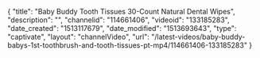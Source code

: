 {
    "title": "Baby Buddy Tooth Tissues 30-Count Natural Dental Wipes",
    "description": "",
    "channelid": "114661406",
    "videoid": "133185283",
    "date_created": "1513117679",
    "date_modified": "1513693643",
    "type": "captivate",
    "layout": "channelVideo",
    "url": "\/latest-videos\/baby-buddy-babys-1st-toothbrush-and-tooth-tissues-pt-mp4\/114661406-133185283"
}